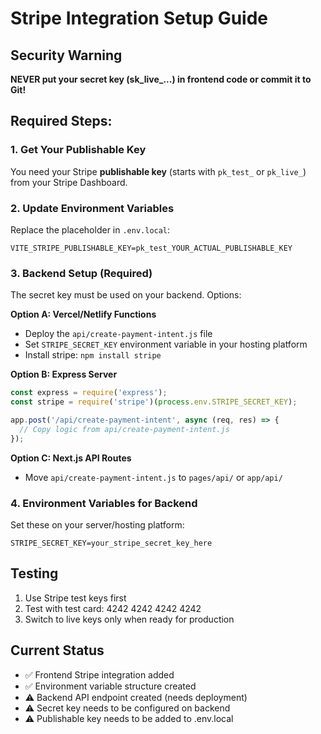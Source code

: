 # Stripe Integration Setup Guide

## Security Warning
**NEVER put your secret key (sk_live_...) in frontend code or commit it to Git!**

## Required Steps:

### 1. Get Your Publishable Key
You need your Stripe **publishable key** (starts with `pk_test_` or `pk_live_`) from your Stripe Dashboard.

### 2. Update Environment Variables
Replace the placeholder in `.env.local`:
```
VITE_STRIPE_PUBLISHABLE_KEY=pk_test_YOUR_ACTUAL_PUBLISHABLE_KEY
```

### 3. Backend Setup (Required)
The secret key must be used on your backend. Options:

**Option A: Vercel/Netlify Functions**
- Deploy the `api/create-payment-intent.js` file
- Set `STRIPE_SECRET_KEY` environment variable in your hosting platform
- Install stripe: `npm install stripe`

**Option B: Express Server**
```javascript
const express = require('express');
const stripe = require('stripe')(process.env.STRIPE_SECRET_KEY);

app.post('/api/create-payment-intent', async (req, res) => {
  // Copy logic from api/create-payment-intent.js
});
```

**Option C: Next.js API Routes**
- Move `api/create-payment-intent.js` to `pages/api/` or `app/api/`

### 4. Environment Variables for Backend
Set these on your server/hosting platform:
```
STRIPE_SECRET_KEY=your_stripe_secret_key_here
```

## Testing
1. Use Stripe test keys first
2. Test with test card: 4242 4242 4242 4242
3. Switch to live keys only when ready for production

## Current Status
- ✅ Frontend Stripe integration added
- ✅ Environment variable structure created
- ⚠️ Backend API endpoint created (needs deployment)
- ⚠️ Secret key needs to be configured on backend
- ⚠️ Publishable key needs to be added to .env.local
